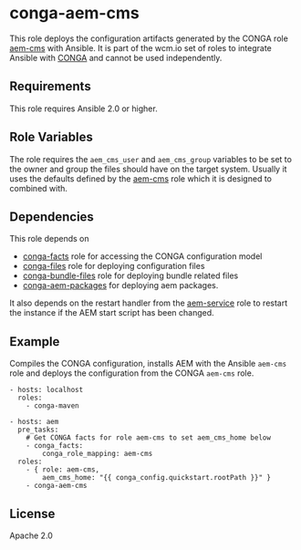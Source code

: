 # conga-aem-cms

This role deploys the configuration artifacts generated by the CONGA role [aem-cms](https://github.com/wcm-io-devops/conga-aem-definitions/blob/develop/conga-aem-definitions/src/main/roles/aem-cms.yaml) with Ansible. It is part of the wcm.io set of roles to integrate Ansible with [CONGA](http://devops.wcm.io/conga/) and cannot be used independently.

## Requirements

This role requires Ansible 2.0 or higher.

## Role Variables

The role requires the `aem_cms_user` and `aem_cms_group` variables to be set to the owner and group the files should have on the target system. Usually it uses the defaults defined by the [aem-cms](https://github.com/wcm-io-devops/ansible-aem-cms) role which it is designed to combined with.

## Dependencies

This role depends on
* [conga-facts](https://github.com/wcm-io-devops/ansible-conga-facts)
  role for accessing the CONGA configuration model
* [conga-files](https://github.com/wcm-io-devops/ansible-conga-files)
  role for deploying configuration files
* [conga-bundle-files](https://github.com/wcm-io-devops/ansible-conga-bundle-files)
  role for deploying bundle related files
* [conga-aem-packages](https://github.com/wcm-io-devops/ansible-conga-aem-packages)
  for deploying aem packages.

It also depends on the restart handler from the
[aem-service](https://github.com/wcm-io-devops/ansible-aem-service) role
to restart the instance if the AEM start script has been changed.

## Example

Compiles the CONGA configuration, installs AEM with the Ansible `aem-cms` role and deploys the configuration from the CONGA `aem-cms` role.

	- hosts: localhost
	  roles:
	    - conga-maven
	
	- hosts: aem
	  pre_tasks:
	    # Get CONGA facts for role aem-cms to set aem_cms_home below
	    - conga_facts:
	        conga_role_mapping: aem-cms
	  roles:
	    - { role: aem-cms,
	        aem_cms_home: "{{ conga_config.quickstart.rootPath }}" }
	    - conga-aem-cms



## License

Apache 2.0
